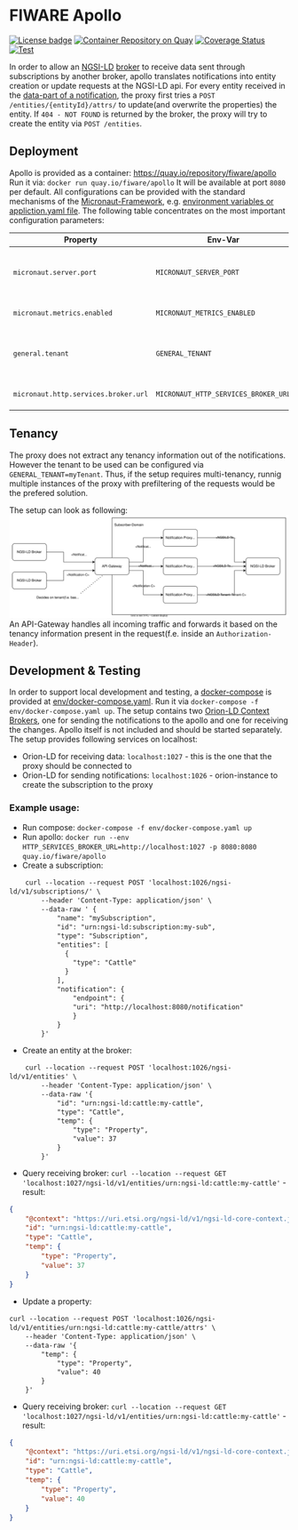 # <a name="top"></a>FIWARE Apollo
[![License badge](https://img.shields.io/badge/license-AGPL_3.0-orange)](https://opensource.org/licenses/AGPL-3.0)
[![Container Repository on Quay](https://img.shields.io/badge/quay.io-NotificationProxy-green "Container Repository on Quay")](https://quay.io/repository/fiware/apollo?tab=tags)
[![Coverage Status](https://coveralls.io/repos/github/FIWARE/apollo/badge.svg?branch=master)](https://coveralls.io/github/FIWARE/apollo?branch=master)
[![Test](https://github.com/FIWARE/apollo/actions/workflows/it.yaml/badge.svg)](https://github.com/FIWARE/apollo/actions/workflows/it.yaml)

In order to allow an  [NGSI-LD](https://docbox.etsi.org/isg/cim/open/Latest%20release%20NGSI-LD%20API%20for%20public%20comment.pdf) [broker](https://github.com/FIWARE/catalogue#core-context-broker-components) to receive 
data sent through subscriptions by another broker, apollo translates notifications into entity creation or update
requests at the NGSI-LD api. For every entity received in the [data-part of a notification](api/api.yaml#L299), the proxy first tries
a ```POST /entities/{entityId}/attrs/``` to update(and overwrite the properties) the entity. If ```404 - NOT FOUND``` is returned by the broker,
the proxy will try to create the entity via ```POST /entities```.

## Deployment

Apollo is provided as a container: https://quay.io/repository/fiware/apollo
Run it via: ```docker run quay.io/fiware/apollo``` It will be available at port ```8080``` per default.
All configurations can be provided with the standard mechanisms of the [Micronaut-Framework](https://micronaut.io/), e.g. [environment variables or appliction.yaml file](https://docs.micronaut.io/3.1.3/guide/index.html#configurationProperties).
The following table concentrates on the most important configuration parameters:


| Property                    | Env-Var                     | Description                                       | Default                                                     |
|-----------------------------|-----------------------------|---------------------------------------------------|-------------------------------------------------------------|
| `micronaut.server.port`     | `MICRONAUT_SERVER_PORT`     | Server port to be used for the notfication proxy. | 8080                                                        |
| `micronaut.metrics.enabled` | `MICRONAUT_METRICS_ENABLED` | Enable the metrics gathering                      | true                                                        |
| `general.tenant`            | `GENERAL_TENANT`            | Tenant to be used when forwarding to orion        | null                                                        |
| `micronaut.http.services.broker.url`  | `MICRONAUT_HTTP_SERVICES_BROKER_URL`  | Url of the broker to forward to.                  | http://localhost:1027                                       |

## Tenancy

The proxy does not extract any tenancy information out of the notifications. However the tenant to be used can be configured via ```GENERAL_TENANT=myTenant```. 
Thus, if the setup requires multi-tenancy, runnig multiple instances of the proxy with prefiltering of the requests would be the prefered solution.

The setup can look as following:
![tenancy](doc/tenancy.svg)
An API-Gateway handles all incoming traffic and forwards it based on the tenancy information present in the request(f.e. inside an ```Authorization-Header```). 

## Development & Testing

In order to support local development and testing, a [docker-compose](https://docs.docker.com/compose/) is provided at [env/docker-compose.yaml](env/docker-compose.yaml). Run it 
via ```docker-compose -f env/docker-compose.yaml up```. The setup contains two [Orion-LD Context Brokers](https://github.com/FIWARE/context.Orion-LD), one for sending the notifications to the 
apollo and one for receiving the changes. Apollo itself is not included and should be started separately. 
The setup provides following services on localhost:
* Orion-LD for receiving data: ```localhost:1027``` - this is the one that the proxy should be connected to
* Orion-LD for sending notifications: ```localhost:1026``` - orion-instance to create the subscription to the proxy

### Example usage:
* Run compose: ```docker-compose -f env/docker-compose.yaml up```
* Run apollo: ```docker run --env HTTP_SERVICES_BROKER_URL=http://localhost:1027 -p 8080:8080 quay.io/fiware/apollo```
* Create a subscription:
```shell
    curl --location --request POST 'localhost:1026/ngsi-ld/v1/subscriptions/' \
        --header 'Content-Type: application/json' \
        --data-raw ' {
            "name": "mySubscription",
            "id": "urn:ngsi-ld:subscription:my-sub",
            "type": "Subscription",
            "entities": [
              {
                "type": "Cattle"
              }
            ],
            "notification": {
                "endpoint": {
                "uri": "http://localhost:8080/notification"
                }
            }
        }'
  ```
* Create an entity at the broker:
```shell
    curl --location --request POST 'localhost:1026/ngsi-ld/v1/entities' \
        --header 'Content-Type: application/json' \
        --data-raw '{
            "id": "urn:ngsi-ld:cattle:my-cattle",
            "type": "Cattle",
            "temp": {
                "type": "Property",
                "value": 37
            }
        }'
```
* Query receiving broker: ```curl --location --request GET 'localhost:1027/ngsi-ld/v1/entities/urn:ngsi-ld:cattle:my-cattle'``` - result:
```json
{
    "@context": "https://uri.etsi.org/ngsi-ld/v1/ngsi-ld-core-context.jsonld",
    "id": "urn:ngsi-ld:cattle:my-cattle",
    "type": "Cattle",
    "temp": {
        "type": "Property",
        "value": 37
    }
}
```
* Update a property: 
```shell
curl --location --request POST 'localhost:1026/ngsi-ld/v1/entities/urn:ngsi-ld:cattle:my-cattle/attrs' \
    --header 'Content-Type: application/json' \
    --data-raw '{
        "temp": {
            "type": "Property",
            "value": 40
        }
    }'
```
* Query receiving broker: ```curl --location --request GET 'localhost:1027/ngsi-ld/v1/entities/urn:ngsi-ld:cattle:my-cattle'``` - result:
```json
{
    "@context": "https://uri.etsi.org/ngsi-ld/v1/ngsi-ld-core-context.jsonld",
    "id": "urn:ngsi-ld:cattle:my-cattle",
    "type": "Cattle",
    "temp": {
        "type": "Property",
        "value": 40
    }
}
